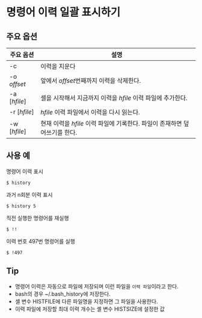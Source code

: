 # 명령어 이력 일괄 표시하기

## 주요 옵션

| 주요 옵션 | 설명 |
|---|---|
| -c | 이력을 지운다 |
| -o *offset* | 앞에서 *offset*번째까지 이력을 삭제한다. |
| -a [*hfile*] | 셸을 시작해서 지금까지 이력을 *hfile* 이력 파일에 추가한다. |
| -r [*hfile*] | *hfile* 이력 파일에서 이력을 다시 읽는다. |
| -w [*hfile*] | 현재 이력을 *hfile* 이력 파일에 기록한다. 파일이 존재하면 덮어쓰기를 한다.|

## 사용 예


명령어 이력 표시
```
$ history
```


과거 n회분 이력 표시
```
$ history 5
```

직전 실행한 명령어를 재실행
```
$ !!
```

이력 번호 497번 명령어를 실행
```
$ !497
```

## Tip
- 명령어 이력은 자동으로 파일에 저장되며 이런 파일을 `이력 파일`이라고 한다.
- bash의 경우 ~/.bash_history에 저장한다.
- 셸 변수 HISTFILE에 다른 파일명을 지정하면 그 파일을 사용한다.
- 이력 파일에 저장할 최대 이력 개수는 셸 변수 HISTSIZE에 설정한 값